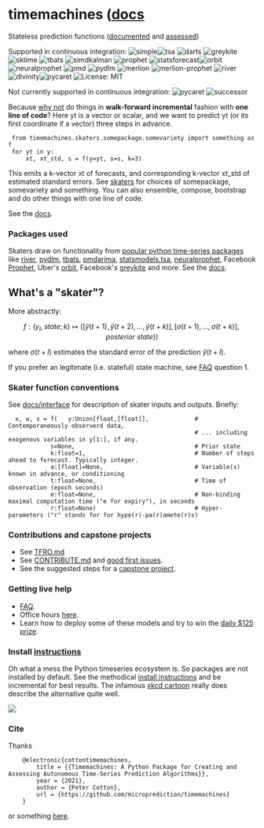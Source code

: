 # timemachines ([docs](https://microprediction.github.io/timemachines/) 

Stateless prediction functions ([documented](https://microprediction.github.io/timemachines/) and [assessed](https://microprediction.github.io/timeseries-elo-ratings/html_leaderboards/overall.html)) 

Supported in continuous integration: ![simple](https://github.com/microprediction/timemachines/workflows/tests/badge.svg)![tsa](https://github.com/microprediction/timemachines/workflows/test-tsa/badge.svg)  ![darts](https://github.com/microprediction/timemachines/workflows/test-darts/badge.svg) ![greykite](https://github.com/microprediction/timemachines/workflows/test-greykite/badge.svg)  ![sktime](https://github.com/microprediction/timemachines/workflows/test-sktime/badge.svg) ![tbats](https://github.com/microprediction/timemachines/workflows/test-tbats/badge.svg) ![simdkalman](https://github.com/microprediction/timemachines/workflows/test-simdkalman/badge.svg) ![prophet](https://github.com/microprediction/timemachines/workflows/test-prophet/badge.svg) ![statsforecast](https://github.com/microprediction/timemachines/workflows/test-statsforecast/badge.svg)![orbit](https://github.com/microprediction/timemachines/workflows/test-orbit/badge.svg)  ![neuralprophet](https://github.com/microprediction/timemachines/workflows/test-neuralprophet/badge.svg) ![pmd](https://github.com/microprediction/timemachines/workflows/test-pmd/badge.svg) ![pydlm](https://github.com/microprediction/timemachines/workflows/test-pydlm/badge.svg) ![merlion](https://github.com/microprediction/timemachines/workflows/test-merlion/badge.svg) ![merlion-prophet](https://github.com/microprediction/timemachines/workflows/test-merlion-prophet/badge.svg) ![river](https://github.com/microprediction/timemachines/workflows/test-river/badge.svg) ![divinity](https://github.com/microprediction/timemachines/workflows/test-divinity/badge.svg)![pycaret](https://github.com/microprediction/timemachines/workflows/test-pycaret-time_series/badge.svg) ![License: MIT](https://img.shields.io/badge/License-MIT-yellow.svg)

Not currently supported in continuous integration:
![pycaret](https://github.com/microprediction/timemachines/workflows/test-pycaret/badge.svg)
![successor](https://github.com/microprediction/timemachines/workflows/test-successor/badge.svg)


 
Because [why not](https://microprediction.github.io/timemachines/why) do things in **walk-forward incremental** fashion with **one line of code**? Here yt is a vector or scalar, and we want to predict yt (or its first coordinate if a vector) three steps in advance. 

     from timemachines.skaters.somepackage.somevariety import something as f
     for yt in y:
         xt, xt_std, s = f(y=yt, s=s, k=3)
         
This emits a k-vector xt of forecasts, and corresponding k-vector xt_std of estimated standard errors. See [skaters](https://microprediction.github.io/timemachines/skaters) for choices of somepackage, somevariety and something. You can also ensemble, compose, bootstrap and do other things with one line of code. 

See the [docs](https://microprediction.github.io/timemachines/). 

### Packages used

Skaters draw on functionality from [popular python time-series packages](https://www.microprediction.com/blog/popular-timeseries-packages) like [river](https://github.com/online-ml/river), [pydlm](https://github.com/wwrechard/pydlm), [tbats](https://github.com/intive-DataScience/tbats), [pmdarima](http://alkaline-ml.com/pmdarima/), [statsmodels.tsa](https://www.statsmodels.org/stable/tsa.html), [neuralprophet](https://neuralprophet.com/), Facebook [Prophet](https://facebook.github.io/prophet/), 
   Uber's [orbit](https://eng.uber.com/orbit/), Facebook's [greykite](https://engineering.linkedin.com/blog/2021/greykite--a-flexible--intuitive--and-fast-forecasting-library) and more. See the [docs](https://microprediction.github.io/timemachines/).

## What's a "skater"?
More abstractly:

$$
    f : (y_t, state; k) \mapsto ( [\hat{y}(t+1),\hat{y}(t+2),\dots,\hat{y}(t+k) ], [\sigma(t+1),\dots,\sigma(t+k)], posterior\ state))
$$

where $\sigma(t+l)$ estimates the standard error of the prediction $\hat{y}(t+l)$. 

If you prefer an legitimate (i.e. stateful) state machine, see [FAQ](https://github.com/microprediction/timemachines/blob/main/FAQ.md) question 1. 


### Skater function conventions

See [docs/interface](https://microprediction.github.io/timemachines/interface) for description of skater inputs and outputs. Briefly:

      x, w, s = f(   y:Union[float,[float]],             # Contemporaneously observerd data, 
                                                         # ... including exogenous variables in y[1:], if any. 
                s=None,                                  # Prior state
                k:float=1,                               # Number of steps ahead to forecast. Typically integer. 
                a:[float]=None,                          # Variable(s) known in advance, or conditioning
                t:float=None,                            # Time of observation (epoch seconds)
                e:float=None,                            # Non-binding maximal computation time ("e for expiry"), in seconds
                r:float=None)                            # Hyper-parameters ("r" stands for for hype(r)-pa(r)amete(r)s) 

### Contributions and capstone projects
    
- See [TFRO.md](https://github.com/microprediction/monteprediction/blob/main/TFRO.md) 
- See [CONTRIBUTE.md](https://github.com/microprediction/timemachines/blob/main/CONTRIBUTE.md) and [good first issues](https://github.com/microprediction/timemachines/issues?q=is%3Aissue+is%3Aopen+label%3A%22good+first+issue%22). 
- See the suggested steps for a [capstone project](https://microprediction.github.io/timemachines/capstone.html). 

### Getting live help

- [FAQ](https://github.com/microprediction/timemachines/blob/main/FAQ.md).
- Office hours [here](https://github.com/microprediction/meet). 
- Learn how to deploy some of these models and try to win the [daily $125 prize](https://www.microprediction.com/competitions/daily).

### Install [instructions](https://github.com/microprediction/timemachines/blob/main/INSTALL.md)

Oh what a mess the Python timeseries ecosystem is. So packages are not installed by default. See the methodical [install instructions](https://github.com/microprediction/timemachines/blob/main/INSTALL.md) and be incremental for best results. The infamous [xkcd cartoon](https://xkcd.com/1987/) really does describe the alternative quite well. 


![](https://i.imgur.com/elu5muO.png)
  
    
### Cite 

Thanks

        @electronic{cottontimemachines,
            title = {{Timemachines: A Python Package for Creating and Assessing Autonomous Time-Series Prediction Algorithms}},
            year = {2021},
            author = {Peter Cotton},
            url = {https://github.com/microprediction/timemachines}
        }

or something [here](https://github.com/microprediction/microprediction/blob/master/CITE.md). 
